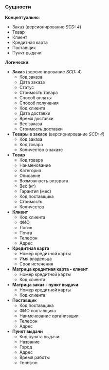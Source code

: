 ### Сущности

**Концептуально**:

* Заказ (версионирование *SCD: 4*)
* Товар
* Клиент
* Кредитная карта
* Поставщик
* Пункт выдачи

**Логически**:

* **Заказ** (версионирование *SCD: 4*)
  * Код заказа
  * Дата заказа
  * Статус
  * Стоимость товара
  * Способ оплаты
  * Способ получения
  * Код клиента
  * Дата доставки
  * Время доставки
  * Вес заказа
  * Стоимость доставки
* **Товары в заказе** (версионирование *SCD: 4*)
  * Код заказа
  * Код товара
  * Количество в заказе
* **Товар**
  * Код товара
  * Наименование
  * Категория
  * Описание
  * Возможность возврата
  * Вес (кг)
  * Гарантия (мес)
  * Код поставщика
  * Стоимость
  * Количество
* **Клиент**
  * Код клиента
  * ФИО
  * Логин
  * Почта
  * Телефон
  * Адрес
* **Кредитная карта**
  * Номер кредитной карты
  * Имя владельца
  * Срок истечения
* **Матрица кредитная карта - клиент**
  * Номер кредитной карты
  * Код клиента
* **Матрица заказ - пункт выдачи**
  * Номер кредитной карты
  * Код клиента
* **Поставщик**
  * Код поставщика
  * ФИО поставщика
  * Наименование организации
  * Телефон
  * Адрес
* **Пункт выдачи**
  * Код пункта выдачи
  * Название
  * Город
  * Адрес
  * Время работы
  * Телефон